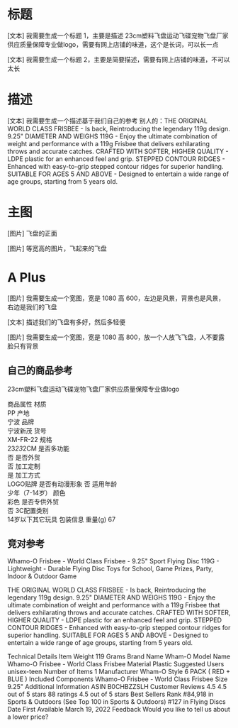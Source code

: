 # 标题

[文本] 我需要生成一个标题 1，主要是描述 23cm塑料飞盘运动飞碟宠物飞盘厂家供应质量保障专业做logo，需要有网上店铺的味道，这个是长词，可以长一点

[文本] 我需要生成一个标题 2，主要是简要描述，需要有网上店铺的味道，不可以太长

# 描述

[文本] 我需要生成一个描述基于我们自己的参考 别人的：THE ORIGINAL WORLD CLASS FRISBEE - Is back, Reintroducing the legendary 119g design.
9.25" DIAMETER AND WEIGHS 119G - Enjoy the ultimate combination of weight and performance with a 119g Frisbee that delivers exhilarating throws and accurate catches.
CRAFTED WITH SOFTER, HIGHER QUALITY - LDPE plastic for an enhanced feel and grip.
STEPPED CONTOUR RIDGES - Enhanced with easy-to-grip stepped contour ridges for superior handling.
SUITABLE FOR AGES 5 AND ABOVE - Designed to entertain a wide range of age groups, starting from 5 years old.

# 主图

[图片] 飞盘的正面

[图片] 等宽高的图片，飞起来的飞盘


# A Plus

[图片] 我需要生成一个宽图，宽是 1080 高 600，左边是风景，背景也是风景，右边是我们的飞盘

[文本] 描述我们的飞盘有多好，然后多轻便

[图片] 我需要生成一个宽图，宽是 1080 高 800，放一个人放飞飞盘，人不要露脸只有背景


## 自己的商品参考

23cm塑料飞盘运动飞碟宠物飞盘厂家供应质量保障专业做logo

商品属性
材质	
PP
产地	
宁波
品牌	
宁波新茂
货号	
XM-FR-22
规格	
23*23*2CM
是否多功能	
否
是否外贸	
否
加工定制	
是
加工方式	
LOGO贴牌
是否有动漫形象	
否
适用年龄	
少年（7-14岁）
颜色	
彩色
是否专供外贸	
否
3C配置类别	
14岁以下其它玩具
包装信息
重量(g)
67


## 竞对参考
Whamo-O Frisbee - World Class Frisbee - 9.25" Sport Flying Disc 119G - Lightweight - Durable Flying Disc Toys for School, Game Prizes, Party, Indoor & Outdoor Game

THE ORIGINAL WORLD CLASS FRISBEE - Is back, Reintroducing the legendary 119g design.
9.25" DIAMETER AND WEIGHS 119G - Enjoy the ultimate combination of weight and performance with a 119g Frisbee that delivers exhilarating throws and accurate catches.
CRAFTED WITH SOFTER, HIGHER QUALITY - LDPE plastic for an enhanced feel and grip.
STEPPED CONTOUR RIDGES - Enhanced with easy-to-grip stepped contour ridges for superior handling.
SUITABLE FOR AGES 5 AND ABOVE - Designed to entertain a wide range of age groups, starting from 5 years old.

Technical Details
Item Weight	‎119 Grams
Brand Name	‎Wham-O
Model Name	‎Whamo-O Frisbee - World Class Frisbee
Material	‎Plastic
Suggested Users	‎unisex-teen
Number of Items	‎1
Manufacturer	‎Wham-O
Style	‎6 PACK ( RED + BLUE )
Included Components	‎Whamo-O Frisbee - World Class Frisbee
Size	‎9.25"
Additional Information
ASIN	B0CHBZZSLH
Customer Reviews	4.5 4.5 out of 5 stars    88 ratings
4.5 out of 5 stars
Best Sellers Rank	#84,918 in Sports & Outdoors (See Top 100 in Sports & Outdoors)
#127 in Flying Discs
Date First Available	March 19, 2022
Feedback
Would you like to tell us about a lower price? 
